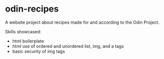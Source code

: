 # odin-recipes
A website project about recipes made for and according to the Odin Project.

Skills showcased:
- html boilerplate
- html use of ordered and unordered list, img, and a tags
- basic security of img tags
